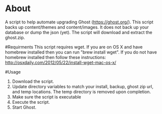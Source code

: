 # About

A script to help automate upgrading Ghost (https://ghost.org/). This script backs up content/themes and content/images. It does not back up your database or dump the json (yet). The script will download and extract the ghost.zip.

#Requirments
This script requires wget. If you are on OS X and have homebrew installed then you can run "brew install wget". If you do not have homebrew installed then follow these instructions: http://osxdaily.com/2012/05/22/install-wget-mac-os-x/

#Usage

1. Download the script.
2. Update directory variables to match your install, backup, ghost zip url, and temp locations. The temp directory is removed upon completion.
3. Make sure the script is executable
4. Execute the script.
5. Start Ghost.
